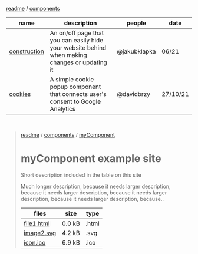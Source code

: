 [readme](../readme.md) / [components](components.md)

|  name | description | people | date |
|-|-|-|-|
| [construction](construction/construction.md) | An on/off page that you can easily hide your website behind when making changes or updating it | @jakubklapka | 06/21 |
| [cookies](cookies/cookies.md) | A simple cookie popup component that connects user's consent to Google Analytics | @davidbrzy | 27/10/21 |

<br>

> [readme](../../readme.md) / [components](../components.md) / [myComponent](myComponentLink.md)
> 
> # myComponent example site
> Short description included in the table on this site
>
> Much longer description, because it needs larger description, because it needs larger description, because it needs larger description, because it needs larger description, because..
>
> |  files | size | type |
> |-|-|-|
> | [file1.html](src/index.html) | 0.0 kB | .html |
> | [image2.svg](src/logo.svg) | 4.2 kB | .svg |
> | [icon.ico](src/favicon.ico) | 6.9 kB | .ico |